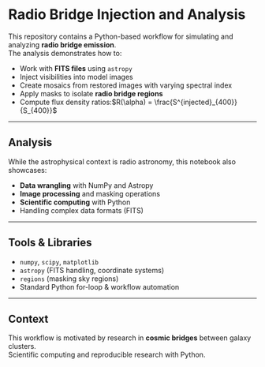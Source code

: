 # Radio Bridge Injection and Analysis

This repository contains a Python-based workflow for simulating and analyzing **radio bridge emission**.  
The analysis demonstrates how to:

- Work with **FITS files** using `astropy`
- Inject visibilities into model images
- Create mosaics from restored images with varying spectral index
- Apply masks to isolate **radio bridge regions**
- Compute flux density ratios:$R(\alpha) = \frac{S^{injected}_{400}}{S_{400}}$
---

## Analysis
While the astrophysical context is radio astronomy, this notebook also showcases:
- **Data wrangling** with NumPy and Astropy
- **Image processing** and masking operations
- **Scientific computing** with Python
- Handling complex data formats (FITS)

---

## Tools & Libraries
- `numpy`, `scipy`, `matplotlib`
- `astropy` (FITS handling, coordinate systems)
- `regions` (masking sky regions)
- Standard Python for-loop & workflow automation

---

## Context
This workflow is motivated by research in **cosmic bridges** between galaxy clusters.  
Scientific computing and reproducible research with Python.
